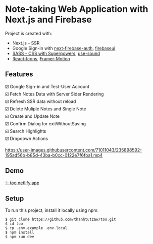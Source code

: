 <h1>Note-taking Web Application with Next.js and Firebase</h1>

Project is created with:
* Next.js - SSR
* Google Sign-in with [next-firebase-auth](https://www.npmjs.com/package/next-firebase-auth), [firebaseui](https://www.npmjs.com/package/firebaseui)
* [SASS - CSS with Superpowers](https://sass-lang.com/), [use-sound](https://www.joshwcomeau.com/react/announcing-use-sound-react-hook/)
* [React-Icons](https://www.npmjs.com/package/react-icons), [Framer-Motion](https://www.framer.com/motion/)

## Features
:ballot_box_with_check:	Google Sign-in and Test-User Account\
:ballot_box_with_check:	Fetch Notes Data with Server Sider Rendering\
:ballot_box_with_check:	Refresh SSR data without reload\
:ballot_box_with_check:	Delete Muliple Notes and Single Note\
:ballot_box_with_check:	Create and Update Note\
:ballot_box_with_check:	Confirm Dialog for exitWithoutSaving\
:ballot_box_with_check:	Search Highlights\
:ballot_box_with_check:	Dropdown Actions

https://user-images.githubusercontent.com/71011043/235898592-195ad56b-b85d-43ba-b0cc-0122e7f6fba1.mp4
## Demo
[✨ too.netlify.app](https://too.netlify.app)

## Setup
To run this project, install it locally using npm:

```
$ git clone https://github.com/thanhtutzaw/too.git
$ cd too
$ cp .env.example .env.local
$ npm install
$ npm run dev
```
